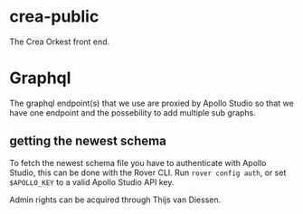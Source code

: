 # crea-public

The Crea Orkest front end.

# Graphql

The graphql endpoint(s) that we use are proxied by Apollo Studio so that we have one
endpoint and the possebility to add multiple sub graphs.

## getting the newest schema

To fetch the newest schema file you have to authenticate with Apollo Studio,
this can be done with the Rover CLI. Run `rover config auth`, or set `$APOLLO_KEY`
to a valid Apollo Studio API key.

Admin rights can be acquired through Thijs van Diessen.
